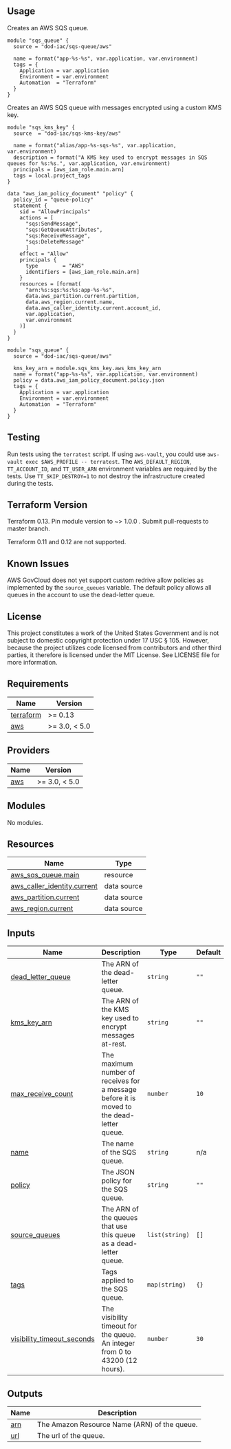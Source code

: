 <!-- BEGINNING OF PRE-COMMIT-TERRAFORM DOCS HOOK -->
## Usage

Creates an AWS SQS queue.

```hcl
module "sqs_queue" {
  source = "dod-iac/sqs-queue/aws"

  name = format("app-%s-%s", var.application, var.environment)
  tags = {
    Application = var.application
    Environment = var.environment
    Automation  = "Terraform"
  }
}
```

Creates an AWS SQS queue with messages encrypted using a custom KMS key.

```hcl
module "sqs_kms_key" {
  source  = "dod-iac/sqs-kms-key/aws"

  name = format("alias/app-%s-sqs-%s", var.application, var.environment)
  description = format("A KMS key used to encrypt messages in SQS queues for %s:%s.", var.application, var.environment)
  principals = [aws_iam_role.main.arn]
  tags = local.project_tags
}

data "aws_iam_policy_document" "policy" {
  policy_id = "queue-policy"
  statement {
    sid = "AllowPrincipals"
    actions = [
      "sqs:SendMessage",
      "sqs:GetQueueAttributes",
      "sqs:ReceiveMessage",
      "sqs:DeleteMessage"
      ]
    effect = "Allow"
    principals {
      type        = "AWS"
      identifiers = [aws_iam_role.main.arn]
    }
    resources = [format(
      "arn:%s:sqs:%s:%s:app-%s-%s",
      data.aws_partition.current.partition,
      data.aws_region.current.name,
      data.aws_caller_identity.current.account_id,
      var.application,
      var.environment
    )]
  }
}

module "sqs_queue" {
  source = "dod-iac/sqs-queue/aws"

  kms_key_arn = module.sqs_kms_key.aws_kms_key_arn
  name = format("app-%s-%s", var.application, var.environment)
  policy = data.aws_iam_policy_document.policy.json
  tags = {
    Application = var.application
    Environment = var.environment
    Automation  = "Terraform"
  }
}
```

## Testing

Run tests using the `terratest` script.  If using `aws-vault`, you could use `aws-vault exec $AWS_PROFILE -- terratest`.  The `AWS_DEFAULT_REGION`, `TT_ACCOUNT_ID`, and `TT_USER_ARN` environment variables are required by the tests.  Use `TT_SKIP_DESTROY=1` to not destroy the infrastructure created during the tests.

## Terraform Version

Terraform 0.13. Pin module version to ~> 1.0.0 . Submit pull-requests to master branch.

Terraform 0.11 and 0.12 are not supported.

## Known Issues

AWS GovCloud does not yet support custom redrive allow policies as implemented by the `source_queues` variable.  The default policy allows all queues in the account to use the dead-letter queue.

## License

This project constitutes a work of the United States Government and is not subject to domestic copyright protection under 17 USC § 105.  However, because the project utilizes code licensed from contributors and other third parties, it therefore is licensed under the MIT License.  See LICENSE file for more information.

## Requirements

| Name | Version |
|------|---------|
| <a name="requirement_terraform"></a> [terraform](#requirement\_terraform) | >= 0.13 |
| <a name="requirement_aws"></a> [aws](#requirement\_aws) | >= 3.0, < 5.0 |

## Providers

| Name | Version |
|------|---------|
| <a name="provider_aws"></a> [aws](#provider\_aws) | >= 3.0, < 5.0 |

## Modules

No modules.

## Resources

| Name | Type |
|------|------|
| [aws_sqs_queue.main](https://registry.terraform.io/providers/hashicorp/aws/latest/docs/resources/sqs_queue) | resource |
| [aws_caller_identity.current](https://registry.terraform.io/providers/hashicorp/aws/latest/docs/data-sources/caller_identity) | data source |
| [aws_partition.current](https://registry.terraform.io/providers/hashicorp/aws/latest/docs/data-sources/partition) | data source |
| [aws_region.current](https://registry.terraform.io/providers/hashicorp/aws/latest/docs/data-sources/region) | data source |

## Inputs

| Name | Description | Type | Default | Required |
|------|-------------|------|---------|:--------:|
| <a name="input_dead_letter_queue"></a> [dead\_letter\_queue](#input\_dead\_letter\_queue) | The ARN of the dead-letter queue. | `string` | `""` | no |
| <a name="input_kms_key_arn"></a> [kms\_key\_arn](#input\_kms\_key\_arn) | The ARN of the KMS key used to encrypt messages at-rest. | `string` | `""` | no |
| <a name="input_max_receive_count"></a> [max\_receive\_count](#input\_max\_receive\_count) | The maximum number of receives for a message before it is moved to the dead-letter queue. | `number` | `10` | no |
| <a name="input_name"></a> [name](#input\_name) | The name of the SQS queue. | `string` | n/a | yes |
| <a name="input_policy"></a> [policy](#input\_policy) | The JSON policy for the SQS queue. | `string` | `""` | no |
| <a name="input_source_queues"></a> [source\_queues](#input\_source\_queues) | The ARN of the queues that use this queue as a dead-letter queue. | `list(string)` | `[]` | no |
| <a name="input_tags"></a> [tags](#input\_tags) | Tags applied to the SQS queue. | `map(string)` | `{}` | no |
| <a name="input_visibility_timeout_seconds"></a> [visibility\_timeout\_seconds](#input\_visibility\_timeout\_seconds) | The visibility timeout for the queue. An integer from 0 to 43200 (12 hours). | `number` | `30` | no |

## Outputs

| Name | Description |
|------|-------------|
| <a name="output_arn"></a> [arn](#output\_arn) | The Amazon Resource Name (ARN) of the queue. |
| <a name="output_url"></a> [url](#output\_url) | The url of the queue. |
<!-- END OF PRE-COMMIT-TERRAFORM DOCS HOOK -->
